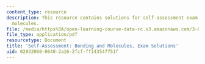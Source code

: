 ```yaml
---
content_type: resource
description: This resource contains solutions for self-assessment exam bonding and
  molecules.
file: /media/https%3A/open-learning-course-data-rc.s3.amazonaws.com/3-091sc-introduction-to-solid-state-chemistry-fall-2010/0293206006402a162fcfff143547751f_MIT3_091SCF09_s2_exam_sol.pdf
file_type: application/pdf
resourcetype: Document
title: 'Self-Assessment: Bonding and Molecules, Exam Solutions'
uid: 02932060-0640-2a16-2fcf-ff143547751f
---
```

